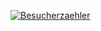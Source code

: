 <a href="http://www.andyhoppe.com/" title="Besucherzaehler"><img src="http://c.andyhoppe.com/1485103563?output=static" style="border:none" alt="Besucherzaehler"></a>
